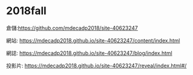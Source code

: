 # 2018fall
倉儲:https://github.com/mdecadp2018/site-40623247

網站: https://mdecadp2018.github.io/site-40623247/content/index.html

網誌: https://mdecadp2018.github.io/site-40623247/blog/index.html

投影片: https://mdecadp2018.github.io/site-40623247/reveal/index.html#/
